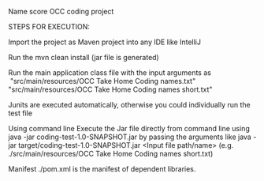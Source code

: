 Name score OCC coding project

STEPS FOR EXECUTION:

Import the project as Maven project into any IDE like IntelliJ 

Run the mvn clean install (jar file is generated)

Run the main application class file with the input arguments as  "src/main/resources/OCC Take Home Coding names.txt"    "src/main/resources/OCC Take Home Coding names short.txt"

Junits are executed automatically, otherwise you could individually run the test file

Using command line
Execute the Jar file directly from command line using java -jar coding-test-1.0-SNAPSHOT.jar by passing the arguments like
java -jar target/coding-test-1.0-SNAPSHOT.jar <Input file path/name> (e.g.   ./src/main/resources/OCC Take Home Coding names short.txt)


Manifest
./pom.xml is the manifest of dependent libraries.
